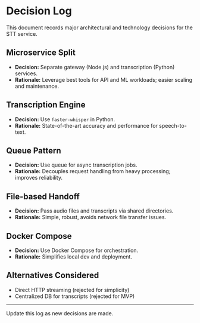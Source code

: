 # Decision Log

This document records major architectural and technology decisions for the STT service.

## Microservice Split
- **Decision:** Separate gateway (Node.js) and transcription (Python) services.
- **Rationale:** Leverage best tools for API and ML workloads; easier scaling and maintenance.

## Transcription Engine
- **Decision:** Use `faster-whisper` in Python.
- **Rationale:** State-of-the-art accuracy and performance for speech-to-text.

## Queue Pattern
- **Decision:** Use queue for async transcription jobs.
- **Rationale:** Decouples request handling from heavy processing; improves reliability.

## File-based Handoff
- **Decision:** Pass audio files and transcripts via shared directories.
- **Rationale:** Simple, robust, avoids network file transfer issues.

## Docker Compose
- **Decision:** Use Docker Compose for orchestration.
- **Rationale:** Simplifies local dev and deployment.

## Alternatives Considered
- Direct HTTP streaming (rejected for simplicity)
- Centralized DB for transcripts (rejected for MVP)

---
Update this log as new decisions are made.
